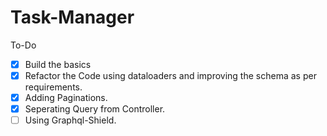 # Task-Manager

To-Do

- [x] Build the basics
- [x] Refactor the Code using dataloaders and improving the schema as per requirements.
- [x] Adding Paginations.
- [x] Seperating Query from Controller.
- [ ] Using Graphql-Shield.
